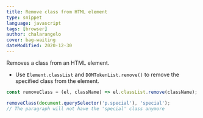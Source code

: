 ```yaml
---
title: Remove class from HTML element
type: snippet
language: javascript
tags: [browser]
author: chalarangelo
cover: bag-waiting
dateModified: 2020-12-30
---
```


Removes a class from an HTML element.

- Use `Element.classList` and `DOMTokenList.remove()` to remove the specified class from the element.

```js
const removeClass = (el, className) => el.classList.remove(className);
```

```js
removeClass(document.querySelector('p.special'), 'special');
// The paragraph will not have the 'special' class anymore
```
